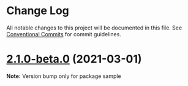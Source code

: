 # Change Log

All notable changes to this project will be documented in this file.
See [Conventional Commits](https://conventionalcommits.org) for commit guidelines.

# [2.1.0-beta.0](https://github.com/dzhelezov/hydra/compare/v0.1.2...v2.1.0-beta.0) (2021-03-01)

**Note:** Version bump only for package sample
